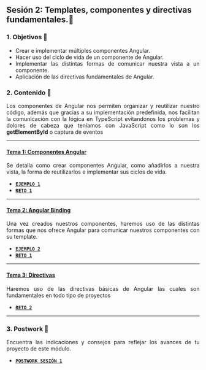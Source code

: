 ## Sesión 2: Templates, componentes y directivas fundamentales.🤖

<div style="text-align: justify;">

### 1. Objetivos :dart: 
- Crear e implementar múltiples componentes Angular.
- Hacer uso del ciclo de vida de un componente de Angular.
- Implementar las distintas formas de comunicar nuestra vista a un componente.
- Aplicación de las directivas fundamentales de Angular.


### 2. Contenido :blue_book:

Los componentes de Angular nos permiten organizar y reutilizar nuestro código, además que gracias a su implementación predefinida, nos facilitan la comunicación con la lógica en TypeScript evitandonos los problemas y dolores de cabeza que teníamos con JavaScript como lo son los __getElementById__ o captura de eventos

---

#### <ins>Tema 1: Componentes Angular</ins>

Se detalla como crear componentes Angular, como añadirlos a nuestra vista, la forma de reutilizarlos e implementar sus ciclos de vida.


- [**`EJEMPLO 1`**](./Ejemplo-01)
- [**`RETO 1`**](./Reto-01)

---

#### <ins>Tema 2: Angular Binding</ins>

Una vez creados nuestros componentes, haremos uso de las distintas formas que nos ofrece Angular para comunicar nuestros componentes con su template.


- [**`EJEMPLO 2`**](./Ejemplo-02)
- [**`RETO 1`**](./Reto-02)
---

#### <ins>Tema 3: Directivas</ins>

Haremos uso de las directivas básicas de Angular las cuales son fundamentales en todo tipo de proyectos

- [**`RETO 2`**](./Reto-02)
---

### 3. Postwork :memo:

Encuentra las indicaciones y consejos para reflejar los avances de tu proyecto de este módulo.

- [**`POSTWORK SESIÓN 1`**](./Postwork/)

<br/>


</div>





